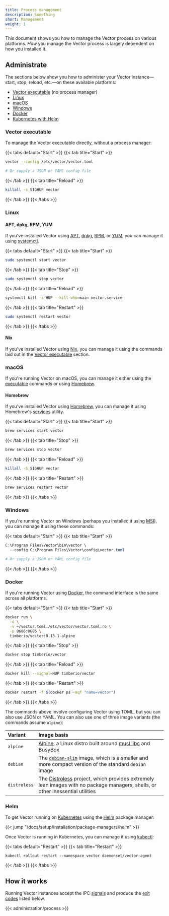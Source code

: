 ```yaml
---
title: Process management
description: Something
short: Management
weight: 1
---
```


This document shows you how to manage the Vector process on various platforms. *How* you manage the Vector process is largely dependent on how you installed it.

## Administrate

The sections below show you how to administer your Vector instance—start, stop, reload, etc.—on these available platforms:

* [Vector executable](#vector-executable) (no process manager)
* [Linux](#linux)
* [macOS](#macos)
* [Windows](#windows)
* [Docker](#docker)
* [Kubernetes with Helm](#helm)

### Vector executable

To manage the Vector executable directly, without a process manager:

{{< tabs default="Start" >}}
{{< tab title="Start" >}}
```bash
vector --config /etc/vector/vector.toml

# Or supply a JSON or YAML config file
```
{{< /tab >}}
{{< tab title="Reload" >}}
```bash
killall -s SIGHUP vector
```
{{< /tab >}}
{{< /tabs >}}

### Linux

#### APT, dpkg, RPM, YUM

If you've installed Vector using [APT], [dpkg], [RPM], or [YUM], you can manage it using [systemctl].

{{< tabs default="Start" >}}
{{< tab title="Start" >}}
```bash
sudo systemctl start vector
```
{{< /tab >}}
{{< tab title="Stop" >}}
```bash
sudo systemctl stop vector
```
{{< /tab >}}
{{< tab title="Reload" >}}
```bash
systemctl kill -s HUP --kill-who=main vector.service
```
{{< /tab >}}
{{< tab title="Restart" >}}
```bash
sudo systemctl restart vector
```
{{< /tab >}}
{{< /tabs >}}

#### Nix

If you've installed Vector using [Nix], you can manage it using the commands laid out in the [Vector
executable](#vector-executable) section.

### macOS

If you're running Vector on macOS, you can manage it either using the [executable](#vector-executable) commands or using
[Homebrew](#homebrew).

#### Homebrew

If you've installed Vector using [Homebrew], you can manage it using Homebrew's [services][brew_services] utility.

{{< tabs default="Start" >}}
{{< tab title="Start" >}}
```bash
brew services start vector
```
{{< /tab >}}
{{< tab title="Stop" >}}
```bash
brew services stop vector
```
{{< /tab >}}
{{< tab title="Reload" >}}
```bash
killall -S SIGHUP vector
```
{{< /tab >}}
{{< tab title="Restart" >}}
```bash
brew services restart vector
```
{{< /tab >}}
{{< /tabs >}}

### Windows

If you're running Vector on Windows (perhaps you installed it using [MSI]), you can manage it using these commands:

{{< tabs default="Start" >}}
{{< tab title="Start" >}}
```powershell
C:\Program Files\Vector\bin\vector \
  --config C:\Program Files\Vector\config\vector.toml

# Or supply a JSON or YAML config file
```
{{< /tab >}}
{{< /tabs >}}

### Docker

If you're running Vector using [Docker], the command interface is the same across all platforms.

{{< tabs default="Start" >}}
{{< tab title="Start" >}}
```bash
docker run \
  -d \
  -v ~/vector.toml:/etc/vector/vector.toml:ro \
  -p 8686:8686 \
  timberio/vector:0.13.1-alpine
```
{{< /tab >}}
{{< tab title="Stop" >}}
```bash
docker stop timberio/vector
```
{{< /tab >}}
{{< tab title="Reload" >}}
```bash
docker kill --signal=HUP timberio/vector
```
{{< /tab >}}
{{< tab title="Restart" >}}
```bash
docker restart -f $(docker ps -aqf "name=vector")
```
{{< /tab >}}
{{< /tabs >}}

The commands above involve configuring Vector using TOML, but you can also use JSON or YAML. You can also use one of
three image variants (the commands assume `alpine`):

Variant | Image basis
:-------|:-----------
`alpine` | [Alpine](https://hub.docker.com/_/alpine), a Linux distro built around [musl libc](https://www.musl-libc.org) and [BusyBox](https://busybox.net)
`debian` | The [`debian-slim`](https://hub.docker.com/_/debian) image, which is a smaller and more compact version of the standard `debian` image
`distroless` | The [Distroless](https://github.com/GoogleContainerTools/distroless) project, which provides extremely lean images with no package managers, shells, or other inessential utilities

### Helm

To get Vector running on [Kubernetes] using the [Helm] package manager:

{{< jump "/docs/setup/installation/package-managers/helm" >}}

Once Vector is running in Kubernetes, you can manage it using [kubectl]:

{{< tabs default="Restart" >}}
{{< tab title="Restart" >}}
```shell
kubectl rollout restart --namespace vector daemonset/vector-agent
```
{{< /tab >}}
{{< /tabs >}}

## How it works

Running Vector instances accept the IPC [signals](#signals) and produce the [exit codes](#exit-codes) listed below.

{{< administration/process >}}

[apt]: /docs/setup/installation/package-managers/apt
[brew_services]: https://github.com/Homebrew/homebrew-services
[bug]: https://github.com/timberio/vector/issues/new?labels=type%3A+bug
[configuration]: /docs/reference/configuration
[docker]: /docs/setup/installation/platforms/docker
[dpkg]: /docs/setup/installation/package-managers/dpkg
[helm]: https://helm.sh
[homebrew]: /docs/setup/installation/package-managers/homebrew
[kubectl]: https://kubernetes.io/docs/reference/kubectl
[kubernetes]: https://kubernetes.io
[msi]: /docs/setup/installation/package-managers/msi
[nix]: /docs/setup/installation/package-managers/nix
[rpm]: /docs/setup/installation/package-managers/rpm
[sources]: /docs/reference/configuration/sources
[systemctl]: https://man7.org/linux/man-pages//man1/systemctl.1.html
[yum]: /docs/setup/installation/package-managers/yum
